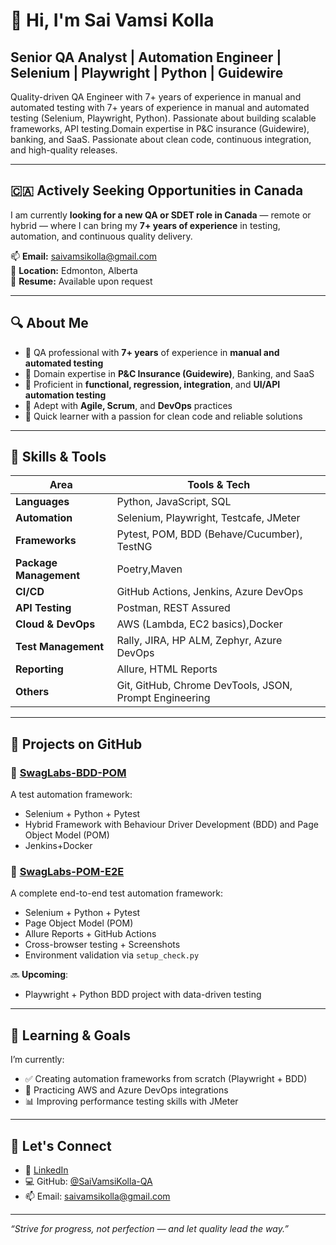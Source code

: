 # 👋 Hi, I'm Sai Vamsi Kolla
Senior QA Analyst | Automation Engineer | Selenium | Playwright | Python | Guidewire 
---

Quality-driven QA Engineer with 7+ years of experience in manual and automated testing with 7+ years of experience in manual and automated testing (Selenium, Playwright, Python). Passionate about building scalable frameworks, API testing.Domain expertise in P&C insurance (Guidewire), banking, and SaaS. Passionate about clean code, continuous integration, and high-quality releases.

---

## 🇨🇦 Actively Seeking Opportunities in Canada

I am currently **looking for a new QA or SDET role in Canada** — remote or hybrid — where I can bring my **7+ years of experience** in testing, automation, and continuous quality delivery.

📫 **Email:** saivamsikolla@gmail.com  
📍 **Location:** Edmonton, Alberta  
📝 **Resume:** Available upon request

---

## 🔍 About Me

- 🧪 QA professional with **7+ years** of experience in **manual and automated testing**
- 🏢 Domain expertise in **P&C Insurance (Guidewire)**, Banking, and SaaS
- 🧰 Proficient in **functional, regression, integration**, and **UI/API automation testing**
- 🚀 Adept with **Agile, Scrum**, and **DevOps** practices
- 🧠 Quick learner with a passion for clean code and reliable solutions

---

## 🧰 Skills & Tools

| Area               | Tools & Tech                                                                   |
|----------------------|------------------------------------------------------------------------------|
| **Languages**        | Python, JavaScript, SQL                                                      |
| **Automation**       | Selenium, Playwright, Testcafe, JMeter                                       |
| **Frameworks**       | Pytest, POM, BDD (Behave/Cucumber), TestNG                                   |
|**Package Management**| Poetry,Maven                                                                 |
| **CI/CD**            | GitHub Actions, Jenkins, Azure DevOps                                        |
| **API Testing**      | Postman, REST Assured                                                        |
| **Cloud & DevOps**   | AWS (Lambda, EC2 basics),Docker                                              |
| **Test Management**  | Rally, JIRA, HP ALM, Zephyr, Azure DevOps                                    |
| **Reporting**        | Allure, HTML Reports                                                         |
| **Others**           | Git, GitHub, Chrome DevTools, JSON, Prompt Engineering                       |

---

## 🚧 Projects on GitHub

### 🧪 [SwagLabs-BDD-POM](https://github.com/SaiVamsiKolla-QA/Python-Selenium-BDD-POM)
A test automation framework:
- Selenium + Python + Pytest
- Hybrid Framework with Behaviour Driver Development (BDD) and Page Object Model (POM)
- Jenkins+Docker


### 🧪 [SwagLabs-POM-E2E](https://github.com/SaiVamsiKolla-QA/SwagLabs-POM-E2E)
A complete end-to-end test automation framework:
- Selenium + Python + Pytest
- Page Object Model (POM)
- Allure Reports + GitHub Actions
- Cross-browser testing + Screenshots
- Environment validation via `setup_check.py`

🔜 **Upcoming**:
- Playwright + Python BDD project with data-driven testing
---

## 🎯 Learning & Goals

I’m currently:
- ✅ Creating automation frameworks from scratch (Playwright + BDD)
- 🔄 Practicing AWS and Azure DevOps integrations
- 📊 Improving performance testing skills with JMeter

---

## 🤝 Let's Connect

- 💼 [LinkedIn](https://www.linkedin.com/in/saivamsi-kolla/)
- 💻 GitHub: [@SaiVamsiKolla-QA](https://github.com/SaiVamsiKolla-QA)
- 📫 Email: saivamsikolla@gmail.com

---

_“Strive for progress, not perfection — and let quality lead the way.”_
